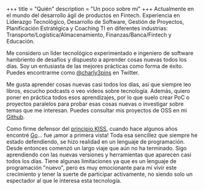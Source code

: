 +++
title = "Quién"
description = "Un poco sobre mí"
+++
Actualmente en el mundo del desarrollo ágil de productos en Fintech. Experiencia en Liderazgo Tecnológico, Desarrollo de Software, Gestión de Proyectos, Planificación Estratégica y Coaching TI en diferentes industrias: Transporte/Logística/Almacenamiento, Finanzas/Banca/Fintech y Educación.

Me considero un líder tecnológico experimentado e ingeniero de software hambriento de desafíos y dispuesto a aprender cosas nuevas todos los días. Soy un entusiasta de las mejores prácticas como forma de éxito. Puedes encontrarme como [@charly3pins](https://twitter.com/charly3pins) en Twitter.

Me gusta aprender cosas nuevas casi todos los días, así que siempre leo libros, escucho podcasts o veo videos sobre tecnología. Además, quiero poner en práctica todos esos aprendizajes, por lo que suelo crear PoC o proyectos paralelos para probar esas cosas nuevas o investigar sobre temas que me interesan. Puedes consultar mis proyectos de OSS en mi [Github](https://github.com/charly3pins).

Como firme defensor del [principio KISS](https://es.wikipedia.org/wiki/Principio_KISS), cuando hace algunos años encontré [Go](https://golang.org/)... fue ¡amor a primera vista! Toda esa sencillez que siempre he estado defendiendo, se hizo realidad en un lenguaje de programación. Desde entonces comenzó un largo viaje que aún no ha terminado. Sigo aprendiendo con las nuevas versiones y herramientas que aparecen casi todos los días. Tiene algunas limitaciones ya que es un lenguaje de programación "nuevo", pero es muy emocionante para mí vivir este crecimiento y tener la suerte de participar activamente, no siendo solo un espectador al que le interesa esta tecnología.